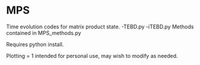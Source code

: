 # MPS

Time evolution codes for matrix product state.
-TEBD.py
-iTEBD.py
Methods contained in 
MPS_methods.py

Requires python install.

Plotting = 1 intended for personal use, may wish to modify as needed.
